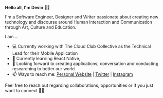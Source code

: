 <strong>Hello all, I'm Devin 👋🏾 </strong> 

I'm a Software Engineer, Designer and Writer passionate about creating new technology and discourse around Human Interaction and Communication through Art, Culture and Education. 

I am ...
- 💻  Currently working with The Cloud Club Collective as the Technical Lead for their Mobile Application
- 🌱  Currently learning React Native,
- 🌳 Looking forward to creating applications, conversation and conducting researching to better our world 
- 📫  Ways to reach me: <a href="www.devinwilson.me">Personal Website</a> | <a href="www.twitter.com/devxnwxlson">Twitter</a> | <a href="www.instagram.com/devxnwxlson">Instagram</a>

Feel free to reach out regarding collaborations, opportunities or if you just want to connect ✌🏾
